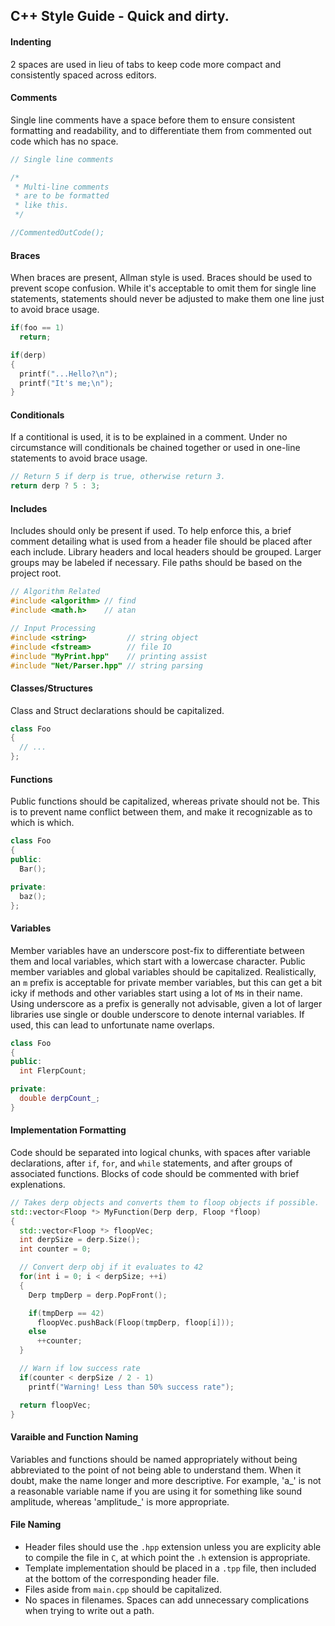 C++ Style Guide - Quick and dirty.
---

#### Indenting
2 spaces are used in lieu of tabs to keep code more compact and consistently spaced across editors.

#### Comments
Single line comments have a space before them to ensure consistent formatting and readability, and to differentiate them from commented out code which has no space.
```c++
// Single line comments

/* 
 * Multi-line comments
 * are to be formatted 
 * like this.
 */

//CommentedOutCode();
```

#### Braces
When braces are present, Allman style is used. Braces should be used to prevent scope confusion. While it's acceptable to omit them for single line statements, statements should never be adjusted to make them one line just to avoid brace usage. 
```c++
if(foo == 1)
  return;

if(derp)
{
  printf("...Hello?\n");
  printf("It's me;\n");
}
```

#### Conditionals
If a contitional is used, it is to be explained in a comment. Under no circumstance will conditionals be chained together or used in one-line statements to avoid brace usage.
```c++
// Return 5 if derp is true, otherwise return 3.
return derp ? 5 : 3;
```

#### Includes
Includes should only be present if used. To help enforce this, a brief comment detailing what is used from a header file should be placed after each include. Library headers and local headers should be grouped. Larger groups may be labeled if necessary. File paths should be based on the project root.
```c++
// Algorithm Related
#include <algorithm> // find
#include <math.h>    // atan

// Input Processing
#include <string>         // string object
#include <fstream>        // file IO
#include "MyPrint.hpp"    // printing assist
#include "Net/Parser.hpp" // string parsing
```

#### Classes/Structures
Class and Struct declarations should be capitalized.
```c++
class Foo
{
  // ...
};
```

#### Functions
Public functions should be capitalized, whereas private should not be. This is to prevent name conflict between them, and make it recognizable as to which is which.
```c++
class Foo
{
public:
  Bar();

private:
  baz();
};
```

#### Variables
Member variables have an underscore post-fix to differentiate between them and local variables, which start with a lowercase character. Public member variables and global variables should be capitalized. Realistically, an `m` prefix is acceptable for private member variables, but this can get a bit icky if methods and other variables start using a lot of `M`s in their name. Using underscore as a prefix is generally not advisable, given a lot of larger libraries use single or double underscore to denote internal variables. If used, this can lead to unfortunate name overlaps.
```c++
class Foo
{
public:
  int FlerpCount;

private:
  double derpCount_;
}
```

#### Implementation Formatting
Code should be separated into logical chunks, with spaces after variable declarations, after `if`, `for`, and `while` statements, and after groups of associated functions. Blocks of code should be commented with brief explenations.
```c++
// Takes derp objects and converts them to floop objects if possible.
std::vector<Floop *> MyFunction(Derp derp, Floop *floop)
{
  std::vector<Floop *> floopVec;
  int derpSize = derp.Size();
  int counter = 0;

  // Convert derp obj if it evaluates to 42
  for(int i = 0; i < derpSize; ++i)
  {
    Derp tmpDerp = derp.PopFront();

    if(tmpDerp == 42)
      floopVec.pushBack(Floop(tmpDerp, floop[i]));
    else
      ++counter;
  }

  // Warn if low success rate
  if(counter < derpSize / 2 - 1)
    printf("Warning! Less than 50% success rate");

  return floopVec;
}
```
#### Varaible and Function Naming
Variables and functions should be named appropriately without being abbreviated to the point of not being able to understand them. When it doubt, make the name longer and more descriptive. For example, 'a_' is not a reasonable variable name if you are using it for something like sound amplitude, whereas 'amplitude_' is more appropriate. 

#### File Naming
- Header files should use the `.hpp` extension unless you are explicity able to compile the file in `C`, at which point the `.h` extension is appropriate.
- Template implementation should be placed in a `.tpp` file, then included at the bottom of the corresponding header file.
- Files aside from `main.cpp` should be capitalized.
- No spaces in filenames. Spaces can add unnecessary complications when trying to write out a path.
